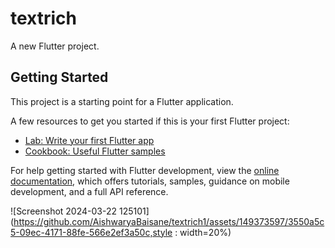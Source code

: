 # textrich

A new Flutter project.

## Getting Started

This project is a starting point for a Flutter application.

A few resources to get you started if this is your first Flutter project:

- [Lab: Write your first Flutter app](https://docs.flutter.dev/get-started/codelab)
- [Cookbook: Useful Flutter samples](https://docs.flutter.dev/cookbook)

For help getting started with Flutter development, view the
[online documentation](https://docs.flutter.dev/), which offers tutorials,
samples, guidance on mobile development, and a full API reference.

 ![Screenshot 2024-03-22 125101](https://github.com/AishwaryaBaisane/textrich1/assets/149373597/3550a5c5-09ec-4171-88fe-566e2ef3a50c,style : width=20%)
